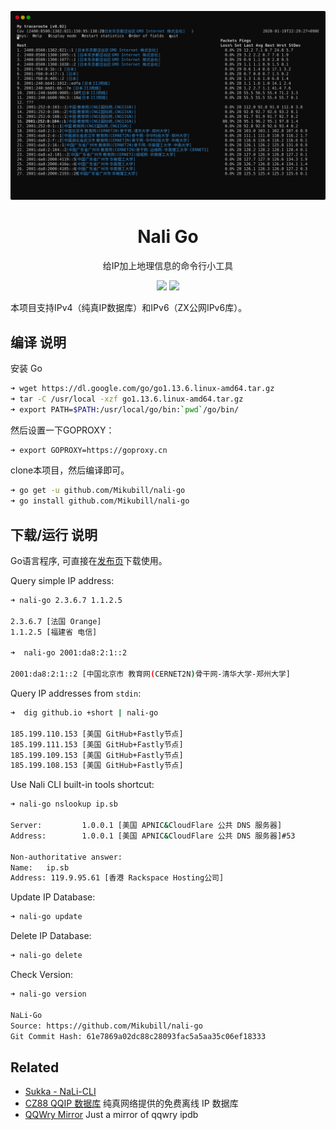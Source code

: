 <p align="center">
  <img width="550" src="screenshot.svg">
</p>

<h1 align="center">Nali Go</h1>

<p align="center">给IP加上地理信息的命令行小工具</p>

<p align="center">
<a title="Release" target="_blank" href="https://github.com/Mikubill/nali-go/releases"><img src="https://img.shields.io/github/release/Mikubill/nali-go.svg?style=flat-square&hash=c7"></a>
<a title="Go Report Card" target="_blank" href="https://goreportcard.com/report/github.com/Mikubill/nali-go"><img src="https://goreportcard.com/badge/github.com/Mikubill/nali-go?style=flat-square"></a>
</p>

本项目支持IPv4（纯真IP数据库）和IPv6（ZX公网IPv6库）。

## 编译 说明

安装 Go
```bash
➜ wget https://dl.google.com/go/go1.13.6.linux-amd64.tar.gz
➜ tar -C /usr/local -xzf go1.13.6.linux-amd64.tar.gz
➜ export PATH=$PATH:/usr/local/go/bin:`pwd`/go/bin/
```

然后设置一下GOPROXY：

```bash
➜ export GOPROXY=https://goproxy.cn
```

clone本项目，然后编译即可。

```bash
➜ go get -u github.com/Mikubill/nali-go
➜ go install github.com/Mikubill/nali-go
```

## 下载/运行 说明

Go语言程序, 可直接在[发布页](https://github.com/Mikubill/nali-go/releases)下载使用。

Query simple IP address:

```bash
➜ nali-go 2.3.6.7 1.1.2.5

2.3.6.7 [法国 Orange]
1.1.2.5 [福建省 电信]

➜  nali-go 2001:da8:2:1::2

2001:da8:2:1::2 [中国北京市 教育网(CERNET2N)骨干网-清华大学-郑州大学]
```

Query IP addresses from `stdin`:

```bash
➜  dig github.io +short | nali-go

185.199.110.153 [美国 GitHub+Fastly节点]
185.199.111.153 [美国 GitHub+Fastly节点]
185.199.109.153 [美国 GitHub+Fastly节点]
185.199.108.153 [美国 GitHub+Fastly节点]
```

Use Nali CLI built-in tools shortcut:

```bash
➜ nali-go nslookup ip.sb

Server:         1.0.0.1 [美国 APNIC&CloudFlare 公共 DNS 服务器]
Address:        1.0.0.1 [美国 APNIC&CloudFlare 公共 DNS 服务器]#53

Non-authoritative answer:
Name:   ip.sb
Address: 119.9.95.61 [香港 Rackspace Hosting公司]
```

Update IP Database:

```bash
➜ nali-go update
```

Delete IP Database:

```bash
➜ nali-go delete
```

Check Version:

```bash
➜ nali-go version

NaLi-Go 
Source: https://github.com/Mikubill/nali-go
Git Commit Hash: 61e7869a02dc88c28093fac5a5aa35c06ef18333
```

## Related

- [Sukka - NaLi-CLI](https://github.com/sukkaw/nali-cli)
- [CZ88 QQIP 数据库](http://www.cz88.net/fox/ipdat.shtml) 纯真网络提供的免费离线 IP 数据库
- [QQWry Mirror](https://qqwry.mirror.noc.one) Just a mirror of qqwry ipdb

